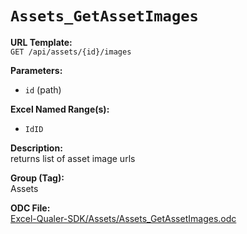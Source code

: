 # `Assets_GetAssetImages`

**URL Template:**  
`GET /api/assets/{id}/images`

**Parameters:**  
- `id` (path)

**Excel Named Range(s):**  
- `IdID`

**Description:**  
returns list of asset image urls

**Group (Tag):**  
Assets

**ODC File:**  
[Excel-Qualer-SDK/Assets/Assets_GetAssetImages.odc](https://github.com/Johnson-Gage-Inspection-Inc/qualer-sdk-odc/blob/main/Excel-Qualer-SDK/Assets/Assets_GetAssetImages.odc)
